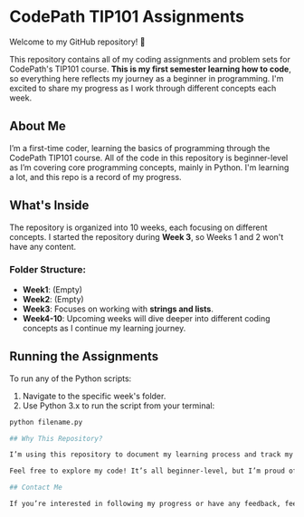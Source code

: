 # CodePath TIP101 Assignments

Welcome to my GitHub repository! 🎉

This repository contains all of my coding assignments and problem sets for CodePath's TIP101 course. **This is my first semester learning how to code**, so everything here reflects my journey as a beginner in programming. I'm excited to share my progress as I work through different concepts each week.

## About Me

I’m a first-time coder, learning the basics of programming through the CodePath TIP101 course. All of the code in this repository is beginner-level as I’m covering core programming concepts, mainly in Python. I'm learning a lot, and this repo is a record of my progress.

## What's Inside

The repository is organized into 10 weeks, each focusing on different concepts. I started the repository during **Week 3**, so Weeks 1 and 2 won't have any content.

### Folder Structure:

- **Week1**: (Empty)
- **Week2**: (Empty)
- **Week3**: Focuses on working with **strings and lists**.
- **Week4-10**: Upcoming weeks will dive deeper into different coding concepts as I continue my learning journey.

## Running the Assignments

To run any of the Python scripts:

1. Navigate to the specific week's folder.
2. Use Python 3.x to run the script from your terminal:

```bash
python filename.py

## Why This Repository?

I’m using this repository to document my learning process and track my progress over time. Since I started in Week 3, the content here will grow as I complete more assignments and projects.

Feel free to explore my code! It’s all beginner-level, but I’m proud of how far I’ve come and excited about what’s next. 😊

## Contact Me

If you’re interested in following my progress or have any feedback, feel free to reach out to me here on GitHub!
